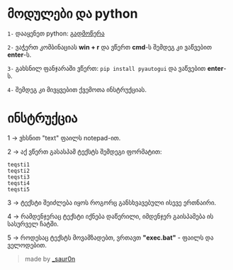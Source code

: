 # მოდულები და python
`1-` დააყენეთ python: [გადმოწერა](https://www.python.org/downloads/)

`2-` ვაჭერთ კომბინაციას **win + r** და ვწერთ **cmd**-ს შემდეგ კი ვაწვებით **enter**-ს.

`3-` გახსნილ ფანჯარაში ვწერთ: `pip install pyautogui` და ვაწვებით **enter**-ს.

`4-` შემდეგ კი მივყვებით ქვემოთა ინსტრუქციას. 



# ინსტრუქცია
1 -> ვხსნით "text" ფაილს notepad-ით.

2 -> აქ ვწერთ გასასპამ ტექსტს შემდეგი ფორმატით:

```
teqsti1
teqsti2
teqsti3
teqsti4
teqsti5
```
3 -> ტექსტი შეიძლება იყოს როგორც განსხვავებული ისევე ერთნაირი.

4 -> რამდენჯერაც ტექსტი იქნება დაწერილი, იმდენჯერ გაისპამება ის სასურველ ჩატში.

5 -> როდესაც ტექსტს მოვამზადებთ, ვრთავთ **"exec.bat"** - ფაილს და ველოდებით.


> made by [_saur0n](https://sauronn.netlify.app)
